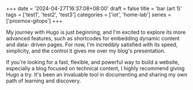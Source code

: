 +++
date = '2024-04-27T16:37:08+08:00'
draft = false 
title = 'bar (art 1)'
tags = ['test1', 'test2', 'test3']
categories = ['iot', 'home-lab']
series = ['proxmox-gitops']
+++

My journey with Hugo is just beginning, and I'm excited to explore its more
advanced features, such as shortcodes for embedding dynamic content and data-
driven pages. For now, I'm incredibly satisfied with its speed, simplicity, and
the control it gives me over my blog's presentation.

If you're looking for a fast, flexible, and powerful way to build a website,
especially a blog focused on technical content, I highly recommend giving Hugo a
try. It's been an invaluable tool in documenting and sharing my own path of
learning and discovery.
